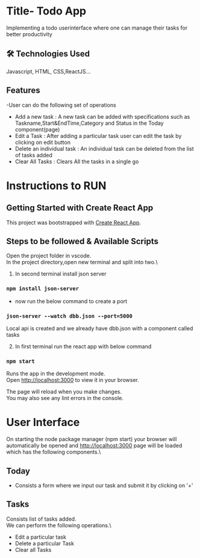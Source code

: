 
# Title- Todo App

Implementing a todo userinterface where one can manage their tasks for better productivity


## 🛠 Technologies Used
Javascript, HTML, CSS,ReactJS...


## Features

-User can do the following set of operations
- Add a new task :  A new task can be added with specifications such as Taskname,Start&EndTime,Category and Status in the Today component(page)
- Edit a Task : After adding a particular task user can edit the task by clicking on edit button
- Delete an individual task : An individual task can be deleted from the list of tasks added
- Clear All Tasks : Clears All the tasks in a single go

# Instructions to RUN
## Getting Started with Create React App

This project was bootstrapped with [Create React App](https://github.com/facebook/create-react-app).

## Steps to be followed & Available Scripts
Open the project folder in vscode.\
In the project directory,open new terminal and split into two.\
1. In second terminal install json server
### `npm install json-server`
- now run the below command to create a port
### `json-server --watch dbb.json --port=5000`

Local api is created and we already have dbb.json with a component called tasks

2. In first terminal run the react app with below command

### `npm start`

Runs the app in the development mode.\
Open [http://localhost:3000](http://localhost:3000) to view it in your browser.

The page will reload when you make changes.\
You may also see any lint errors in the console.

# User Interface
On starting the node package manager (npm start) your browser will automatically be opened and [http://localhost:3000](http://localhost:3000) page will be loaded which has the following components.\
## Today
- Consists a form where we input our task and submit it by clicking on '+'
## Tasks
Consists list of tasks added.\
We can perform the following operations.\ 
- Edit a particular task
- Delete a particular Task
- Clear all Tasks




